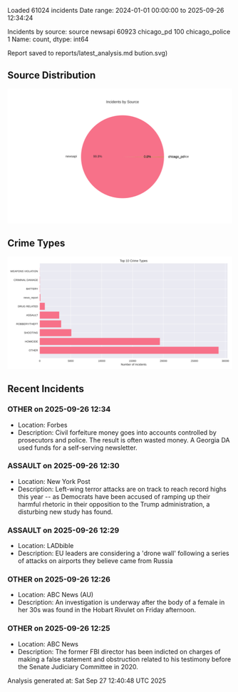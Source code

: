 
Loaded 61024 incidents
Date range: 2024-01-01 00:00:00 to 2025-09-26 12:34:24

Incidents by source:
source
newsapi           60923
chicago_pd          100
chicago_police        1
Name: count, dtype: int64

Report saved to reports/latest_analysis.md
bution.svg)

## Source Distribution
![Source Distribution](images/source_distribution.svg)

## Crime Types
![Crime Types](images/crime_types.svg)

## Recent Incidents

### OTHER on 2025-09-26 12:34
- Location: Forbes
- Description: Civil forfeiture money goes into accounts controlled by prosecutors and police. The result is often wasted money. A Georgia DA used funds for a self-serving newsletter.


### ASSAULT on 2025-09-26 12:30
- Location: New York Post
- Description: Left-wing terror attacks are on track to reach record highs this year -- as Democrats have been accused of ramping up their harmful rhetoric in their opposition to the Trump administration, a disturbing new study has found.


### ASSAULT on 2025-09-26 12:29
- Location: LADbible
- Description: EU leaders are considering a 'drone wall' following a series of attacks on airports they believe came from Russia


### OTHER on 2025-09-26 12:26
- Location: ABC News (AU)
- Description: An investigation is underway after the body of a female in her 30s was found in the Hobart Rivulet on Friday afternoon.


### OTHER on 2025-09-26 12:25
- Location: ABC News
- Description: The former FBI director has been indicted on charges of making a false statement and obstruction related to his testimony before the Senate Judiciary Committee in 2020.

Analysis generated at: Sat Sep 27 12:40:48 UTC 2025
